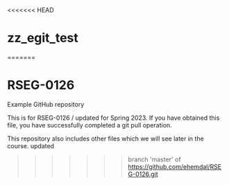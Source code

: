 <<<<<<< HEAD
# zz_egit_test
=======
# RSEG-0126
Example GitHub repository

This is for RSEG-0126 / updated for Spring 2023. If you have obtained
this file, you have successfully completed a git pull
operation.

This repository also includes other files which we will see later in the course. updated
>>>>>>> branch 'master' of https://github.com/ehemdal/RSEG-0126.git
